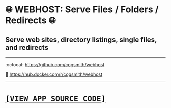 # 🌐 WEBHOST: Serve Files / Folders / Redirects 🌐
## Serve web sites, directory listings, single files, and redirects 

---

:octocat: https://github.com/cogsmith/webhost

🐳 https://hub.docker.com/r/cogsmith/webhost

---

<h1><code><a href='https://github.com/cogsmith/webhost/blob/main/app.js'>[VIEW APP SOURCE CODE]</a></code></h1>